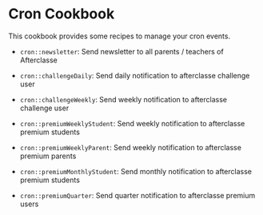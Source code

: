 # Cron Cookbook

This cookbook provides some recipes to manage your cron events.

* `cron::newsletter`: Send newsletter to all parents / teachers of Afterclasse
* `cron::challengeDaily`: Send daily notification to afterclasse challenge user
* `cron::challengeWeekly`: Send weekly notification to afterclasse challenge user

* `cron::premiumWeeklyStudent`: Send weekly notification to afterclasse premium students
* `cron::premiumWeeklyParent`: Send weekly notification to afterclasse premium parents
* `cron::premiumMonthlyStudent`: Send monthly notification to afterclasse premium students
* `cron::premiumQuarter`: Send quarter notification to afterclasse premium users